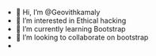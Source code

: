 - 👋 Hi, I’m @Geovithkamaly
- 👀 I’m interested in Ethical hacking
- 🌱 I’m currently learning Bootstrap
- 💞️ I’m looking to collaborate on bootstrap
-
<!---
Geovithkamaly/Geovithkamaly is a ✨ special ✨ repository because its `README.md` (this file) appears on your GitHub profile.
You can click the Preview link to take a look at your changes.
--->
